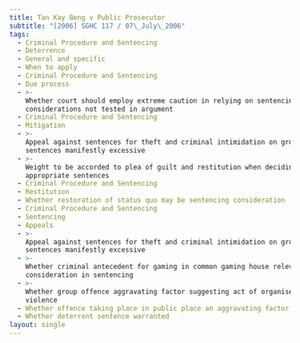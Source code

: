 ```yaml
---
title: Tan Kay Beng v Public Prosecutor
subtitle: "[2006] SGHC 117 / 07\_July\_2006"
tags:
  - Criminal Procedure and Sentencing
  - Deterrence
  - General and specific
  - When to apply
  - Criminal Procedure and Sentencing
  - Due process
  - >-
    Whether court should employ extreme caution in relying on sentencing
    considerations not tested in argument
  - Criminal Procedure and Sentencing
  - Mitigation
  - >-
    Appeal against sentences for theft and criminal intimidation on ground
    sentences manifestly excessive
  - >-
    Weight to be accorded to plea of guilt and restitution when deciding on
    appropriate sentences
  - Criminal Procedure and Sentencing
  - Restitution
  - Whether restoration of status quo may be sentencing consideration
  - Criminal Procedure and Sentencing
  - Sentencing
  - Appeals
  - >-
    Appeal against sentences for theft and criminal intimidation on ground
    sentences manifestly excessive
  - >-
    Whether criminal antecedent for gaming in common gaming house relevant
    consideration in sentencing
  - >-
    Whether group offence aggravating factor suggesting act of organised
    violence
  - Whether offence taking place in public place an aggravating factor
  - Whether deterrent sentence warranted
layout: single
---
```


